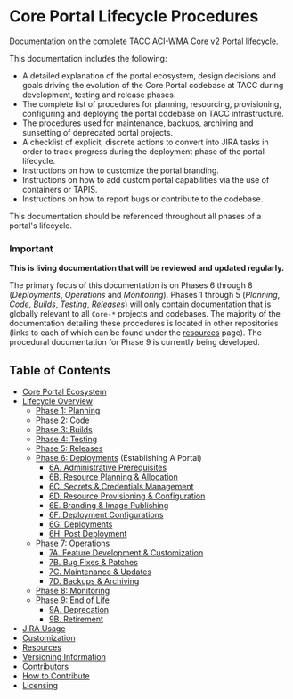 # Core Portal Lifecycle Procedures

Documentation on the complete TACC ACI-WMA Core v2 Portal lifecycle.

This documentation includes the following:

- A detailed explanation of the portal ecosystem, design decisions and goals driving the evolution of the Core Portal codebase at TACC during development, testing and release phases.
- The complete list of procedures for planning, resourcing, provisioning, configuring and deploying the portal codebase on TACC infrastructure.
- The procedures used for maintenance, backups, archiving and sunsetting of deprecated portal projects.
- A checklist of explicit, discrete actions to convert into JIRA tasks in order to track progress during the deployment phase of the portal lifecycle.
- Instructions on how to customize the portal branding.
- Instructions on how to add custom portal capabilities via the use of containers or TAPIS.
- Instructions on how to report bugs or contribute to the codebase.

This documentation should be referenced throughout all phases of a portal's lifecycle.

### Important

**This is living documentation that will be reviewed and updated regularly.**

The primary focus of this documentation is on Phases 6 through 8 (_Deployments_, _Operations_ and _Monitoring_). Phases 1 through 5 (_Planning_, _Code_, _Builds_, _Testing_, _Releases_) will only contain documentation that is globally relevant to all `Core-*` projects and codebases. The majority of the documentation detailing these procedures is located in other repositories (links to each of which can be found under the [resources](pages/resources#top) page). The procedural documentation for Phase 9 is currently being developed.

## Table of Contents

- [Core Portal Ecosystem](pages/ecosystem.md)
- [Lifecycle Overview](pages/overview.md)
  - [Phase 1: Planning](pages/phase_01)
  - [Phase 2: Code](pages/phase_02)
  - [Phase 3: Builds](pages/phase_03)
  - [Phase 4: Testing](pages/phase_04)
  - [Phase 5: Releases](pages/phase_05)
  - [Phase 6: Deployments](pages/phase_06) (Establishing A Portal)
    - [6A. Administrative Prerequisites](pages/phase_06#6a)
    - [6B. Resource Planning & Allocation](pages/phase_06#6b)
    - [6C. Secrets & Credentials Management](pages/phase_06#6c)
    - [6D. Resource Provisioning & Configuration](pages/phase_06#6d)
    - [6E. Branding & Image Publishing](pages/phase_06#6e)
    - [6F. Deployment Configurations](pages/phase_06#6f)
    - [6G. Deployments](pages/phase_06#6g)
    - [6H. Post Deployment](pages/phase_06#6h)
  - [Phase 7: Operations](pages/phase_07)
    - [7A. Feature Development & Customization](pages/phase_07#7a)
    - [7B. Bug Fixes & Patches](pages/phase_07#7b)
    - [7C. Maintenance & Updates](pages/phase_07#7c)
    - [7D. Backups & Archiving](pages/phase_07#7d)
  - [Phase 8: Monitoring](pages/phase_08)
  - [Phase 9: End of Life](pages/phase_09)
    - [9A. Deprecation](pages/phase_09#9a)
    - [9B. Retirement](pages/phase_09#9b)
- [JIRA Usage](pages/jira-usage.md)
- [Customization](pages/customization.md)
- [Resources](pages/resources.md)
- [Versioning Information](pages/versioning-information.md)
- [Contributors](pages/contributors.md)
- [How to Contribute](pages/how-to-contribute.md)
- [Licensing](pages/licensing.md)
